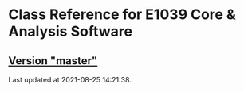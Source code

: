 # Class Reference for E1039 Core & Analysis Software
## [Version "master"](master/)
Last updated at 2021-08-25 14:21:38.
